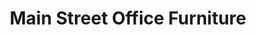 ---
title: "Main Street Office Furniture"
url: /salt-lake-city/main-street-office-furniture/
shop: furniture
---
